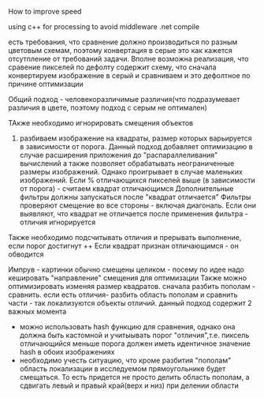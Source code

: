 How to improve speed

using c++ for processing to avoid middleware .net compile

есть требования, что сравнение должно производиться по разным цветовым схемам, 
поэтому конвертация в серые это как кажется отсутпление от требований задачи. 
Вполне возможна реализация, что сравение пикселей по дефолту содержит схему, что
сначала конвертируем изображение в серый и сравниваем и это дефолтное по причине оптимизации

Общий подход - человекоразличимые различия(что подразумевает различия в цвете, поэтому подход с серым не оптимален)

ТАкже необходимо игнорировать смещения объектов

1) разбиваем изображение на квадраты, размер которых варьируется в зависимости от порога.
Данный подход добавляет оптимизацию в случае расширения приложения до "распараллеливания" вычислений
а также позволяет обрабатывать неограниченные размеры изображений.
Однако проигрывает в случае маленьких изображений. 
Если % отличающихся пикселей выше (в зависимости от порога) - считаем квадрат отличающимся
Дополнительные фильтры должны запускаться после "квадрат отличается"
Фильтры проверяют смещение во все стороны - включая диагональ. Если они выявляют, что квадрат
не отличается после применения фильтра - отличия игнорируется

Также необходимо подсчитывать отличия и прерывать выполнение, если порог достигнут
++ Если квадрат признан отличающимся - он обводится

Импрув - картинки обычно смещены целиком - посему по идее надо кешировать "направление" смещения для оптимизации
Также можно оптимизировать изменяя размер квадратов. сначала разбить пополам - сравнить. если есть отличия- 
разбить область пополам и сравнить части - так локализуются объекты отличий. 
данный подход содержит 2 важных момента
- можно использовать hash функцию для сравнения, однако она должна быть кастомной и учитыывать порог "отличия",т.е.
пиксель отличающийся меньше порога должен иметь идентичное значение hash в обоих изображениях
- необходимо учесть ситуацию, что кроме разбития "пополам" область локализации в исследуемом прямоугольнике
будет смещаться. То есть придется не просто делить область пополам, а сдвигать левый и правый край(верх и низ) при
делении области